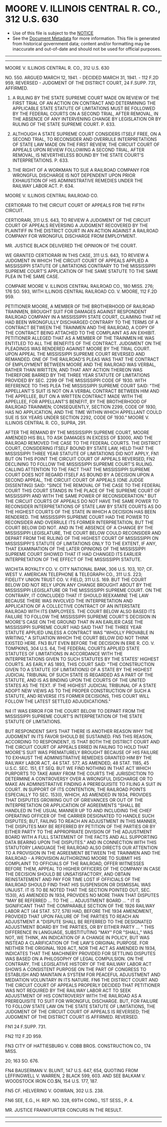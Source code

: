 ---
---

# MOORE V. ILLINOIS CENTRAL R. CO., 312 U.S. 630

* Use of this file is subject to the [NOTICE](https://github.com/publicdocs/notice/blob/master/NOTICE)
* See the [Document Metadata](../../../) for more information.
  This file is generated from historical government data; content and/or formatting may be inaccurate and out-of-date and should not be used for official purposes.

----------
----------

MOORE V. ILLINOIS CENTRAL R. CO., 312 U.S. 630

NO. 550.  ARGUED MARCH 12, 1941.  - DECIDED MARCH 31, 1941.  - 112 F.2D 959, REVERSED - JUDGMENT OF THE DISTRICT COURT, 24 F.SUPP.  731, AFFIRMED.

1.  A RULING BY THE STATE SUPREME COURT MADE ON REVIEW OF THE FIRST TRIAL OF AN ACTION ON CONTRACT AND DETERMINING THE APPLICABLE STATE STATUTE OF LIMITATIONS MUST BE FOLLOWED BY THE FEDERAL COURTS ON A SECOND TRIAL, AFTER REMOVAL, IN THE ABSENCE OF ANY INTERVENING CHANGE BY LEGISLATION OR BY RULING OF THE STATE SUPREME COURT.  P. 633.

2.  ALTHOUGH A STATE SUPREME COURT CONSIDERS ITSELF FREE, ON A SECOND TRIAL, TO RECONSIDER AND OVERRULE INTERPRETATIONS OF STATE LAW MADE ON THE FIRST REVIEW, THE CIRCUIT COURT OF APPEALS UPON REVIEW FOLLOWING A SECOND TRIAL, AFTER REMOVAL, IS NEVERTHELESS BOUND BY THE STATE COURT'S INTERPRETATIONS.  P. 633.

3.  THE RIGHT OF A WORKMAN TO SUE A RAILROAD COMPANY FOR WRONGFUL DISCHARGE IS NOT DEPENDENT UPON PRIOR EXHAUSTION OF HIS ADMINISTRATIVE REMEDIES UNDER THE RAILWAY LABOR ACT.  P. 634.

MOORE V. ILLINOIS CENTRAL RAILROAD CO.

CERTIORARI TO THE CIRCUIT COURT OF APPEALS FOR THE FIFTH CIRCUIT.

CERTIORARI, 311 U.S. 643, TO REVIEW A JUDGMENT OF THE CIRCUIT COURT OF APPEALS REVERSING A JUDGMENT RECOVERED BY THE PLAINTIFF IN THE DISTRICT COURT IN AN ACTION AGAINST A RAILROAD COMPANY FOR WRONGFUL DISCHARGE FROM EMPLOYMENT.

MR. JUSTICE BLACK DELIVERED THE OPINION OF THE COURT.

WE GRANTED CERTIORARI IN THIS CASE, 311 U.S. 643, TO REVIEW A JUDGMENT IN WHICH THE CIRCUIT COURT OF APPEALS APPLIED A MISSISSIPPI STATUTE OF LIMITATIONS CONTRARY TO THE MISSISSIPPI SUPREME COURT'S APPLICATION OF THE SAME STATUTE TO THE SAME PLEA IN THE SAME CASE.

COMPARE MOORE V. ILLINOIS CENTRAL RAILROAD CO., 180 MISS.  276; 176 SO. 593, WITH ILLINOIS CENTRAL RAILROAD CO. V. MOORE, 112 F.2D 959.

PETITIONER MOORE, A MEMBER OF THE BROTHERHOOD OF RAILROAD TRAINMEN, BROUGHT SUIT FOR DAMAGES AGAINST RESPONDENT RAILROAD COMPANY IN A MISSISSIPPI STATE COURT, CLAIMING THAT HE HAD BEEN WRONGFULLY DISCHARGED CONTRARY TO THE TERMS OF A CONTRACT BETWEEN THE TRAINMEN AND THE RAILROAD, A COPY OF THE CONTRACT BEING ATTACHED TO THE COMPLAINT AS AN EXHIBIT.  PETITIONER ALLEGED THAT AS A MEMBER OF THE TRAINMEN HE WAS ENTITLED TO ALL THE BENEFITS OF THE CONTRACT.  JUDGMENT ON THE PLEADINGS WAS RENDERED AGAINST MOORE BY THE TRIAL COURT.  UPON APPEAL THE MISSISSIPPI SUPREME COURT REVERSED AND REMANDED.  ONE OF THE RAILROAD'S PLEAS WAS THAT THE CONTRACT OF EMPLOYMENT BETWEEN MOORE AND THE RAILROAD WAS VERBAL, RATHER THAN WRITTEN, AND THAT ANY ACTION THEREON WAS THEREFORE BARRED BY THE THREE YEAR STATUTE OF LIMITATIONS PROVIDED BY SEC. 2299 OF THE MISSISSIPPI CODE OF 1930.  WITH REFERENCE TO THIS PLEA THE MISSISSIPPI SUPREME COURT SAID:  "THE APPELLANT'S SUIT IS NOT ON A VERBAL CONTRACT BETWEEN HIM AND THE APPELLEE, BUT ON A WRITTEN CONTRACT MADE WITH THE APPELLEE, FOR APPELLANT'S BENEFIT, BY THE BROTHERHOOD OF RAILROAD TRAINMEN; CONSEQUENTLY, SECTION 2299, CODE OF 1930, HAS NO APPLICATION, AND THE TIME WITHIN WHICH APPELLANT COULD SUE IS SIX YEARS UNDER SECTION 2292, CODE OF 1930."  MOORE V. ILLINOIS CENTRAL R. CO., SUPRA, 291.

AFTER THE REMAND BY THE MISSISSIPPI SUPREME COURT, MOORE AMENDED HIS BILL TO ASK DAMAGES IN EXCESS OF $3000, AND THE RAILROAD REMOVED THE CASE TO THE FEDERAL COURTS.  THE DISTRICT COURT, CONSIDERING ITSELF BOUND BY STATE LAW, HELD THAT THE MISSISSIPPI THREE YEAR STATUTE OF LIMITATIONS DID NOT APPLY,  FN1  BUT ON THIS POINT THE CIRCUIT COURT OF APPEALS REVERSED,  FN2  DECLINING TO FOLLOW THE MISSISSIPPI SUPREME COURT'S RULING.  CALLING ATTENTION TO THE FACT THAT THE MISSISSIPPI SUPREME COURT DOES NOT REGARD ITSELF AS BOUND BY A DECISION UPON A SECOND APPEAL, THE CIRCUIT COURT OF APPEALS (ONE JUDGE DISSENTING) SAID:  "SINCE THE REMOVAL OF THE CASE TO THE FEDERAL COURT THIS COURT STANDS IN THE PLACE OF THE SUPREME COURT OF MISSISSIPPI AND WITH THE SAME POWER OF RECONSIDERATION."  BUT THE CIRCUIT COURTS OF APPEALS DO NOT HAVE THE SAME POWER TO RECONSIDER INTERPRETATIONS OF STATE LAW BY STATE COURTS AS DO THE HIGHEST COURTS OF THE STATE IN WHICH A DECISION HAS BEEN RENDERED.  THE MISSISSIPPI SUPREME COURT HAD THE POWER TO RECONSIDER AND OVERRULE ITS FORMER INTERPRETATION, BUT THE COURT BELOW DID NOT.  AND IN THE ABSENCE OF A CHANGE BY THE MISSISSIPPI LEGISLATURE, THE COURT BELOW COULD RECONSIDER AND DEPART FROM THE RULING OF THE HIGHEST COURT OF MISSISSIPPI ON MISSISSIPPI'S STATUTE OF LIMITATIONS ONLY TO THE EXTENT, IF ANY, THAT EXAMINATION OF THE LATER OPINIONS OF THE MISSISSIPPI SUPREME COURT SHOWED THAT IT HAD CHANGED ITS EARLIER INTERPRETATION OF THE EFFECT OF THE MISSISSIPPI STATUTE.

WICHITA ROYALTY CO. V. CITY NATIONAL BANK, 306 U.S. 103, 107; CF. WEST V. AMERICAN TELEPHONE & TELEGRAPH CO., 311 U.S. 223; FIDELITY UNION TRUST CO. V. FIELD, 311 U.S. 169.  BUT THE COURT BELOW DID NOT RELY UPON ANY CHANGE BROUGHT ABOUT BY THE MISSISSIPPI LEGISLATURE OR THE MISSISSIPPI SUPREME COURT.  ON THE CONTRARY, IT CONCLUDED THAT IT SHOULD REEXAMINE THE LAW BECAUSE THERE WAS INVOLVED THE INTERPRETATION AND APPLICATION OF A COLLECTIVE CONTRACT OF AN INTERSTATE RAILROAD WITH ITS EMPLOYEES.  THE COURT BELOW ALSO BASED ITS FAILURE TO FOLLOW THE MISSISSIPPI SUPREME COURT'S DECISION IN MOORE'S CASE ON THE GROUND THAT IN AN EARLIER CASE THE MISSISSIPPI SUPREME COURT HAD SAID THAT THE THREE YEAR STATUTE APPLIED UNLESS A CONTRACT WAS "WHOLLY PROVABLE IN WRITING," A SITUATION WHICH THE COURT BELOW DID NOT THINK EXISTED HERE.  FN3  BUT EVEN BEFORE THE DECISION IN ERIE R. CO. V. TOMPKINS, 304 U.S. 64, THE FEDERAL COURTS APPLIED STATE STATUTES OF LIMITATIONS IN ACCORDANCE WITH THE INTERPRETATIONS GIVEN TO SUCH STATUTES BY THE STATES' HIGHEST COURTS.  AS EARLY AS 1893, THIS COURT SAID:  "THE CONSTRUCTION GIVEN TO A STATUTE (OF LIMITATIONS) OF A STATE BY THE HIGHEST JUDICIAL TRIBUNAL OF SUCH STATE IS REGARDED AS A PART OF THE STATUTE, AND IS AS BINDING UPON THE COURTS OF THE UNITED STATES AS THE TEXT.  IF THE HIGHEST JUDICIAL TRIBUNAL OF A STATE ADOPT NEW VIEWS AS TO THE PROPER CONSTRUCTION OF SUCH A STATUTE, AND REVERSE ITS FORMER DECISIONS, THIS COURT WILL FOLLOW THE LATEST SETTLED ADJUDICATIONS."

N4  IT WAS ERROR FOR THE COURT BELOW TO DEPART FROM THE MISSISSIPPI SUPREME COURT'S INTERPRETATION OF THE STATE STATUTE OF LIMITATIONS.

BUT RESPONDENT SAYS THAT THERE IS ANOTHER REASON WHY THE JUDGMENT IN ITS FAVOR SHOULD BE SUSTAINED.  FN5  THIS REASON, ACCORDING TO RESPONDENT, IS THAT BOTH THE DISTRICT COURT AND THE CIRCUIT COURT OF APPEALS ERRED IN FAILING TO HOLD THAT MOORE'S SUIT WAS PREMATURELY BROUGHT BECAUSE OF HIS FAILURE TO EXHAUST THE ADMINISTRATIVE REMEDIES GRANTED HIM BY THE RAILWAY LABOR ACT, 44 STAT. 577, AS AMENDED, 48 STAT. 1185, 45 U.S.C. SEC. 151, ET SEQ. BUT WE FIND NOTHING IN THAT ACT WHICH PURPORTS TO TAKE AWAY FROM THE COURTS THE JURISDICTION TO DETERMINE A CONTROVERSY OVER A WRONGFUL DISCHARGE OR TO MAKE AN ADMINISTRATIVE FINDING A PREREQUISITE TO FILING A SUIT IN COURT.  IN SUPPORT OF ITS CONTENTION, THE RAILROAD POINTS ESPECIALLY TO SEC. 153(I), WHICH, AS AMENDED IN 1934, PROVIDES THAT DISPUTES GROWING OUT OF GRIEVANCES OR OUT OF THE INTERPRETATION OR APPLICATION OF AGREEMENTS "SHALL BE HANDLED IN THE USUAL MANNER UP TO AND INCLUDING THE CHIEF OPERATING OFFICER OF THE CARRIER DESIGNATED TO HANDLE SUCH DISPUTES; BUT, FAILING TO REACH AN ADJUSTMENT IN THIS MANNER, THE DISPUTES MAY BE REFERRED BY PETITION OF THE PARTIES OR BY EITHER PARTY TO THE APPROPRIATE DIVISION OF THE ADJUSTMENT BOARD WITH A FULL STATEMENT OF THE FACTS AND ALL SUPPORTING DATA BEARING UPON THE DISPUTES."  AND IN CONNECTION WITH THIS STATUTORY LANGUAGE THE RAILROAD ALSO DIRECTS OUR ATTENTION TO A PROVISION IN THE AGREEMENT BETWEEN THE TRAINMEN AND THE RAILROAD - A PROVISION AUTHORIZING MOORE TO SUBMIT HIS COMPLAINT TO OFFICIALS OF THE RAILROAD, OFFER WITNESSES BEFORE THEM, APPEAL TO HIGHER OFFICERS OF THE COMPANY IN CASE THE DECISION SHOULD BE UNSATISFACTORY, AND OBTAIN REINSTATEMENT AND PAY FOR TIME LOST IF OFFICIALS OF THE RAILROAD SHOULD FIND THAT HIS SUSPENSION OR DISMISSAL WAS UNJUST.  IT IS TO BE NOTED THAT THE SECTION POINTED OUT, SEC. 153(I), AS AMENDED IN 1934, PROVIDES NO MORE THAN THAT DISPUTES "MAY BE REFERRED ...  TO THE  ...  ADJUSTMENT BOARD  ...  "  IT IS SIGNIFICANT THAT THE COMPARABLE SECTION OF THE 1926 RAILWAY LABOR ACT (44 STAT. 577, 578) HAD, BEFORE THE 1934 AMENDMENT, PROVIDED THAT UPON FAILURE OF THE PARTIES TO REACH AN ADJUSTMENT A "DISPUTE SHALL BE REFERRED TO THE DESIGNATED ADJUSTMENT BOARD BY THE PARTIES, OR BY EITHER PARTY  ...  " THIS DIFFERENCE IN LANGUAGE, SUBSTITUTING "MAY" FOR "SHALL," WAS NOT, WE THINK, AN INDICATION OF A CHANGE IN POLICY, BUT WAS INSTEAD A CLARIFICATION OF THE LAW'S ORIGINAL PURPOSE.  FOR NEITHER THE ORIGINAL 1926 ACT, NOR THE ACT AS AMENDED IN 1934, INDICATES THAT THE MACHINERY PROVIDED FOR SETTLING DISPUTES WAS BASED ON A PHILOSOPHY OF LEGAL COMPULSION.  ON THE CONTRARY, THE LEGISLATIVE HISTORY OF THE RAILWAY LABOR ACT SHOWS A CONSISTENT PURPOSE ON THE PART OF CONGRESS TO ESTABLISH AND MAINTAIN A SYSTEM FOR PEACEFUL ADJUSTMENT AND MEDIATION VOLUNTARY IN ITS NATURE.  FN6  THE DISTRICT COURT AND THE CIRCUIT COURT OF APPEALS PROPERLY DECIDED THAT PETITIONER WAS NOT REQUIRED BY THE RAILWAY LABOR ACT TO SEEK ADJUSTMENT OF HIS CONTROVERSY WITH THE RAILROAD AS A PREREQUISITE TO SUIT FOR WRONGFUL DISCHARGE.  BUT, FOR FAILURE TO FOLLOW STATE LAW ON THE STATE STATUTE OF LIMITATIONS, THE JUDGMENT OF THE CIRCUIT COURT OF APPEALS IS REVERSED; THE JUDGMENT OF THE DISTRICT COURT IS AFFIRMED.  REVERSED.

FN1  24 F.SUPP.  731.

FN2  112 F.2D 959.

FN3  CITY OF HATTIESBURG V. COBB BROS. CONSTRUCTION CO., 174 MISS.

20; 163 SO. 676.

FN4  BAUSERMAN V. BLUNT, 147 U.S. 647, 654, QUOTING FROM LEFFINGWELL V. WARREN, 2 BLACK 599, 603.  AND SEE BALKAM V. WOODSTOCK IRON CO.$N, 154 U.S. 177, 187.

FN5  CF. HELVERING V. GOWRAN, 302 U.S. 238.

FN6  SEE, E.G., H. REP. NO. 328, 69TH CONG., 1ST SESS., P. 4.

MR. JUSTICE FRANKFURTER CONCURS IN THE RESULT.


----------
----------

